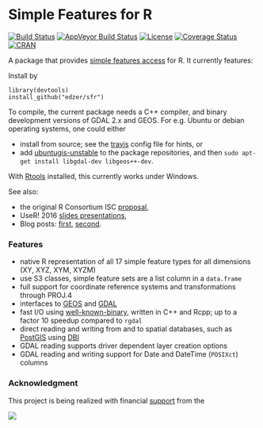 # Simple Features for R

[![Build Status](https://travis-ci.org/edzer/sfr.png?branch=master)](https://travis-ci.org/edzer/sfr)
[![AppVeyor Build Status](https://ci.appveyor.com/api/projects/status/github/edzer/sfr?branch=master&svg=true)](https://ci.appveyor.com/project/edzer/sfr)
[![License](http://img.shields.io/badge/license-GPL%20%28%3E=%202%29-brightgreen.svg?style=flat)](http://www.gnu.org/licenses/gpl-2.0.html) 
[![Coverage Status](https://img.shields.io/codecov/c/github/edzer/sfr/master.svg)](https://codecov.io/github/edzer/sfr?branch=master)
[![CRAN](http://www.r-pkg.org/badges/version/sf)](http://cran.rstudio.com/package=sf) 

A package that provides [simple features access](https://en.wikipedia.org/wiki/Simple_Features) for R. It currently features:

Install by
```
library(devtools)
install_github("edzer/sfr")
```

To compile, the current package needs a C++ compiler, and binary development versions of GDAL 2.x and GEOS. For e.g. Ubuntu or debian operating systems, one could either

* install from source; see the [travis](https://github.com/edzer/sfr/blob/master/.travis.yml) config file for hints, or
* add [ubuntugis-unstable](http://ppa.launchpad.net/ubuntugis/ubuntugis-unstable/ubuntu/) to the package repositories, and then `sudo apt-get install libgdal-dev libgeos++-dev`.

With [Rtools](https://cran.r-project.org/bin/windows/Rtools/) installed, this currently works under Windows.

See also:

* the original R Consortium ISC [proposal](PROPOSAL.md),
* UseR! 2016 [slides presentations](http://pebesma.staff.ifgi.de/pebesma_sfr.pdf),
* Blog posts: [first](http://r-spatial.org/r/2016/02/15/simple-features-for-r.html), [second](http://r-spatial.org/r/2016/07/18/sf2.html).

### Features

* native R representation of all 17 simple feature types for all dimensions (XY, XYZ, XYM, XYZM)
* use S3 classes, simple feature sets are a list column in a `data.frame`
* full support for coordinate reference systems and transformations through PROJ.4
* interfaces to [GEOS](https://trac.osgeo.org/geos) and [GDAL](http://www.gdal.org/)
* fast I/O using [well-known-binary](https://en.wikipedia.org/wiki/Well-known_text#Well-known_binary), written in C++ and Rcpp; up to a factor 10 speedup compared to `rgdal` 
* direct reading and writing from and to spatial databases, such as [PostGIS](http://postgis.net/) using [DBI](https://cran.r-project.org/web/packages/DBI/index.html)
* GDAL reading supports driver dependent layer creation options
* GDAL reading and writing support for Date and DateTime (`POSIXct`) columns

### Acknowledgment

This project is being realized with financial [support](https://www.r-consortium.org/projects) from the

[![](https://www.r-consortium.org/sites/cpstandard/files/rconsort_logo_sml.png)](https://www.r-consortium.org/)
